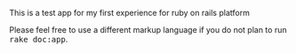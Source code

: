 This is a test app for my first experience for ruby on rails platform 

Please feel free to use a different markup language if you do not plan to run
<tt>rake doc:app</tt>.
